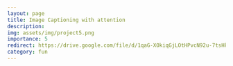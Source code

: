 ```yaml
---
layout: page
title: Image Captioning with attention
description: 
img: assets/img/project5.png
importance: 5
redirect: https://drive.google.com/file/d/1qaG-XOkiqGjLOtHPvcN92u-7tsHkyX7p/view?usp=sharing
category: fun
---
```

